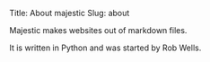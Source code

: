Title: About majestic
Slug: about

Majestic makes websites out of markdown files.

It is written in Python and was started by Rob Wells.
